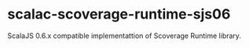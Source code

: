 # scalac-scoverage-runtime-sjs06

ScalaJS 0.6.x compatible implementattion of Scoverage Runtime library.
